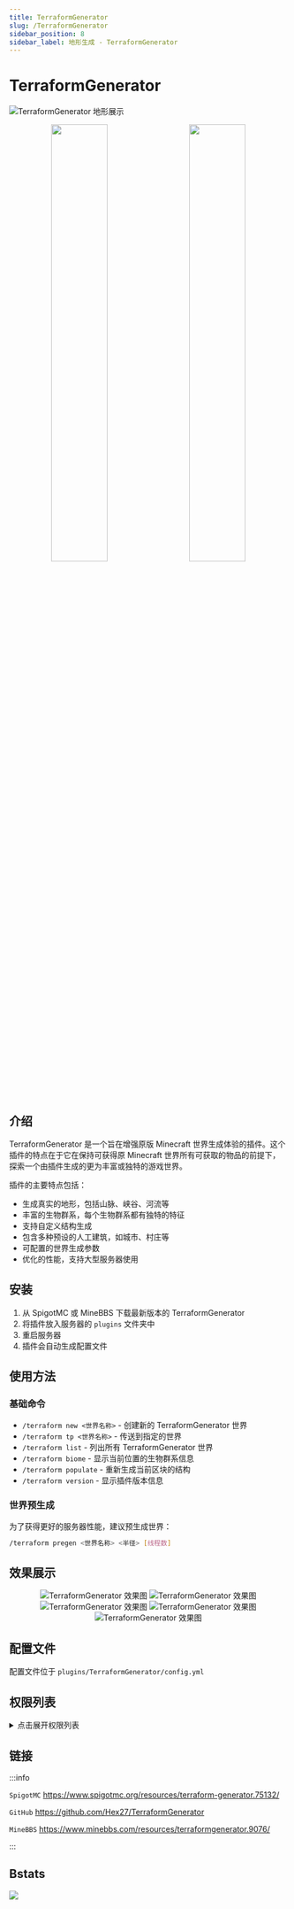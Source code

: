 ```yaml
---
title: TerraformGenerator
slug: /TerraformGenerator
sidebar_position: 8
sidebar_label: 地形生成 - TerraformGenerator
---
```


<!--markdownlint-disable line-length-->

# TerraformGenerator

![TerraformGenerator 地形展示](https://img.fastmirror.net/s/2024/08/03/66ad8d09b6679.png)

<div align="center">
<img src="https://img.fastmirror.net/s/2024/08/03/66ad8fef89d62.png" width="45%" style="margin-right: 20px" />
<img src="https://img.fastmirror.net/s/2024/08/03/66ad8fea5ff5a.png" width="45%" />
</div>

## 介绍

TerraformGenerator 是一个旨在增强原版 Minecraft 世界生成体验的插件。这个插件的特点在于它在保持可获得原 Minecraft 世界所有可获取的物品的前提下，探索一个由插件生成的更为丰富或独特的游戏世界。

插件的主要特点包括：

- 生成真实的地形，包括山脉、峡谷、河流等
- 丰富的生物群系，每个生物群系都有独特的特征
- 支持自定义结构生成
- 包含多种预设的人工建筑，如城市、村庄等
- 可配置的世界生成参数
- 优化的性能，支持大型服务器使用

## 安装

1. 从 SpigotMC 或 MineBBS 下载最新版本的 TerraformGenerator
2. 将插件放入服务器的 `plugins` 文件夹中
3. 重启服务器
4. 插件会自动生成配置文件

## 使用方法

### 基础命令

- `/terraform new <世界名称>` - 创建新的 TerraformGenerator 世界
- `/terraform tp <世界名称>` - 传送到指定的世界
- `/terraform list` - 列出所有 TerraformGenerator 世界
- `/terraform biome` - 显示当前位置的生物群系信息
- `/terraform populate` - 重新生成当前区块的结构
- `/terraform version` - 显示插件版本信息

### 世界预生成

为了获得更好的服务器性能，建议预生成世界：

```bash
/terraform pregen <世界名称> <半径> [线程数]
```

## 效果展示

<div align="center">

![TerraformGenerator 效果图](https://img.fastmirror.net/s/2024/08/03/66ad90e5a1d96.png)
![TerraformGenerator 效果图](https://img.fastmirror.net/s/2024/08/03/66ad931238bb8.png)
![TerraformGenerator 效果图](https://img.fastmirror.net/s/2024/08/03/66ad93168328f.png)
![TerraformGenerator 效果图](https://img.fastmirror.net/s/2024/08/03/66ad90e9d729f.png)
![TerraformGenerator 效果图](https://img.fastmirror.net/s/2024/08/03/66ad90e981d9a.png)

</div>

## 配置文件

配置文件位于 `plugins/TerraformGenerator/config.yml`

## 权限列表

<details>
  <summary>点击展开权限列表</summary>

```yaml
permissions:
  terraform.*:
    description: "允许使用所有 TerraformGenerator 命令"
    children:
      terraform.command.*: true
  terraform.command.new:
    description: "允许创建新世界"
    default: op
  terraform.command.tp:
    description: "允许传送到 TerraformGenerator 世界"
    default: op
  terraform.command.list:
    description: "允许查看世界列表"
    default: op
  terraform.command.biome:
    description: "允许查看生物群系信息"
    default: op
  terraform.command.pregen:
    description: "允许预生成世界"
    default: op
```

</details>

## 链接

:::info

`SpigotMC` https://www.spigotmc.org/resources/terraform-generator.75132/

`GitHub` https://github.com/Hex27/TerraformGenerator

`MineBBS` https://www.minebbs.com/resources/terraformgenerator.9076/

:::

## Bstats

[![](https://bstats.org/signatures/bukkit/TerraformGenerator.svg)](https://bstats.org/plugin/bukkit/TerraformGenerator/8591)
